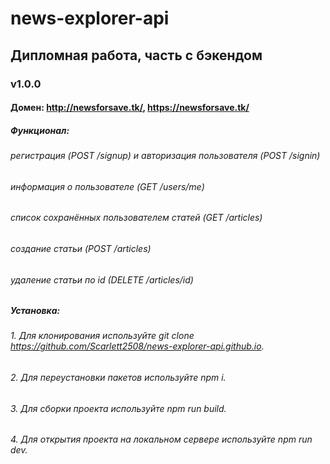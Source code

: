 # news-explorer-api
## Дипломная работа, часть с бэкендом
### v1.0.0
#### Домен: http://newsforsave.tk/, https://newsforsave.tk/
##### Функционал: 
###### регистрация (POST /signup) и авторизация пользователя (POST /signin)
###### информация о пользователе (GET /users/me)
###### список сохранённых пользователем статей (GET /articles)
###### создание статьи (POST /articles)
###### удаление статьи по id (DELETE /articles/id)

##### Установка: 
###### 1. Для клонирования используйте git clone https://github.com/Scarlett2508/news-explorer-api.github.io.
###### 2. Для переустановки пакетов используйте npm i.
###### 3. Для сборки проекта используйте npm run build.
###### 4. Для открытия проекта на локальном сервере используйте npm run dev.





